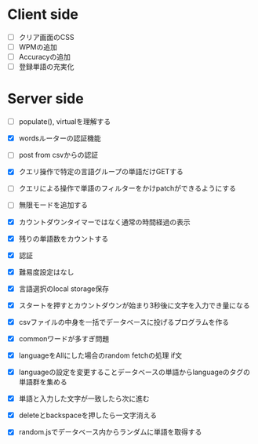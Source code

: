 # Client side
- [ ] クリア画面のCSS
- [ ] WPMの追加
- [ ] Accuracyの追加
- [ ] 登録単語の充実化

# Server side
- [ ] populate(), virtualを理解する
- [x] wordsルーターの認証機能
- [ ] post from csvからの認証
- [x] クエリ操作で特定の言語グループの単語だけGETする
- [ ] クエリによる操作で単語のフィルターをかけpatchができるようにする
- [ ] 無限モードを追加する
- [x] カウントダウンタイマーではなく通常の時間経過の表示
- [x] 残りの単語数をカウントする
- [x] 認証
- [x] 難易度設定はなし
- [x] 言語選択のlocal storage保存
- [x] スタートを押すとカウントダウンが始まり3秒後に文字を入力でき量になる
- [x] csvファイルの中身を一括でデータベースに投げるプログラムを作る
- [x] commonワードが多すぎ問題
- [x] languageをAllにした場合のrandom fetchの処理 if文

- [x] languageの設定を変更することデータベースの単語からlanguageのタグの単語群を集める 
- [x] 単語と入力した文字が一致したら次に進む
- [x] deleteとbackspaceを押したら一文字消える

- [x] random.jsでデータベース内からランダムに単語を取得する